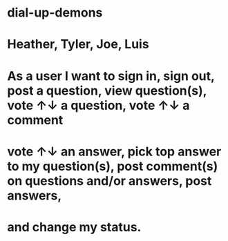 # dial-up-demons


# Heather, Tyler, Joe, Luis

# As a user I want to sign in, sign out, post a question, view question(s), vote ↑↓ a question, vote ↑↓ a comment
# vote ↑↓ an answer, pick top answer to my question(s), post comment(s) on questions and/or answers, post answers,
# and change my status.

